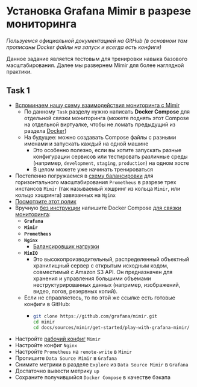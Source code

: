 # Установка Grafana Mimir в разрезе мониторинга

_Пользуемся официальной документацией на GitHub (в основном там прописаны Docker файлы на запуск и всегда есть конфиги)_

Данное задание является тестовым для тренировки навыка базового масштабирования. Далее мы развернем Mimir для более наглядной практики.

## Task 1

 - [Вспоминаем нашу схему взаимодействия мониторинга с Mimir](https://github.com/lamjob1993/docker-monitoring/blob/main/mimir/README.md#%D1%81%D1%85%D0%B5%D0%BC%D0%B0-%D1%80%D0%B0%D0%B1%D0%BE%D1%82%D1%8B-mimir)
   - По данному `Task` разделу нужно написать **Docker Compose** для отдельной связки мониторинга (можете поднять этот Compose на отдельной виртуалке, чтобы не ломать предыдущий из раздела [Docker](https://github.com/lamjob1993/docker-monitoring/tree/main/docker))
   - На будущее: можно создавать Compose файлы с разными именами и запускать каждый на одной машине
     - Это особенно полезно, если вы хотите запускать разные конфигурации сервисов или тестировать различные среды (например, `development`, `staging`, `production`) на одном хосте
     - В целом можете уже начинать тренироваться
- Постепенно погружаемся в [схему балансировки](https://grafana.com/docs/mimir/next/get-started/play-with-grafana-mimir/) для горизонтального масштабирования `Prometheus` в разрезе трех инстансов `Mimir` (так называемый хэшринг из кольца `Mimir`, или кольцо хэшринга) завязанных на `Nginx`
 - [Посмотрите этот ролик](https://grafana.com/docs/mimir/latest/get-started/)
 - Вручную [без инструкции](https://grafana.com/docs/mimir/next/get-started/play-with-grafana-mimir/) напишите Docker Compose [для связки мониторинга](https://grafana.com/docs/mimir/next/get-started/play-with-grafana-mimir/tutorial-architecture.png):
     - **`Grafana`**
     - **`Mimir`**
     - **`Prometheus`**
     - **`Nginx`**
       - [Балансировщик нагрузки](https://github.com/lamjob1993/linux-monitoring/blob/main/nginx/README.md)
     - **`MinIO`**
       - Это высокопроизводительный, распределенный объектный хранилищный сервер с открытым исходным кодом, совместимый с Amazon S3 API. Он предназначен для хранения и управления большими объемами неструктурированных данных (например, изображений, видео, логов, резервных копий).
     - Если не справляетесь, то по этой же ссылке есть готовые конфиги в GitHub:
       - ```bash
         git clone https://github.com/grafana/mimir.git
         cd mimir 
         cd docs/sources/mimir/get-started/play-with-grafana-mimir/
         ``` 
- Настройте [рабочий конфиг](https://github.com/grafana/mimir/blob/main/docs/sources/mimir/get-started/play-with-grafana-mimir/config/mimir.yaml) `Mimir`
- Настройте конфиг `Nginx`
- Настройте `Prometheus` на `remote-write` в `Mimir`
- Пропишите `Data Source Mimir` в `Grafana`
- Снимите метрики в разделе `Explore` из `Data Source Mimir` в `Grafana`
- Достаточно вывести метрику `up`
- Сохраните получившийся `Docker Compose` в качестве бэкапа

